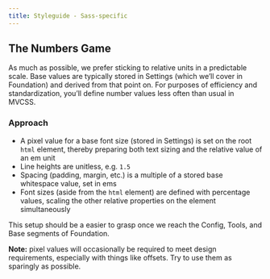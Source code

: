 ```yaml
---
title: Styleguide - Sass-specific
---
```


## The Numbers Game

As much as possible, we prefer sticking to relative units in a predictable scale. Base values are typically stored in Settings (which we’ll cover in Foundation) and derived from that point on. For purposes of efficiency and standardization, you’ll define number values less often than usual in MVCSS.

### Approach

* A pixel value for a base font size (stored in Settings) is set on the root `html` element, thereby preparing both text sizing and the relative value of an em unit
* Line heights are unitless, e.g. `1.5`
* Spacing (padding, margin, etc.) is a multiple of a stored base whitespace value, set in ems
* Font sizes (aside from the `html` element) are defined with percentage values, scaling the other relative properties on the element simultaneously

This setup should be a easier to grasp once we reach the Config, Tools, and Base segments of Foundation.

**Note:** pixel values will occasionally be required to meet design requirements, especially with things like offsets. Try to use them as sparingly as possible.
